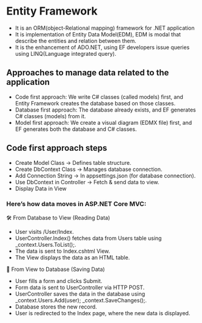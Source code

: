 ﻿# Entity Framework
- It is an ORM(object-Relational mapping) framework for .NET application
- It is implementation of Entity Data Model(EDM), EDM is modal that describe the entities and relation between them.
- It is the enhancement of ADO.NET, using EF developers issue queries using LINQ(Language integrated query).


## Approaches to manage data related to the application
- Code first approach: We write C# classes (called models) first, and Entity Framework creates the database based on those classes.
- Database first approach: The database already exists, and EF generates C# classes (models) from it.
- Model first approach: We create a visual diagram (EDMX file) first, and EF generates both the database and C# classes.


## Code first approach steps

- Create Model Class → Defines table structure.
-  Create DbContext Class → Manages database connection.
- Add Connection String → In appsettings.json (for database connection).
- Use DbContext in Controller → Fetch & send data to view.
- Display Data in View


### Here’s how data moves in ASP.NET Core MVC:

🛠 From Database to View (Reading Data)
- User visits /User/Index.
- UserController.Index() fetches data from Users table using _context.Users.ToList();.
- The data is sent to Index.cshtml View.
- The View displays the data as an HTML table.

📝 From View to Database (Saving Data)
- User fills a form and clicks Submit.
- Form data is sent to UserController via HTTP POST.
- UserController saves the data in the database using _context.Users.Add(user); _context.SaveChanges();.
- Database stores the new record.
- User is redirected to the Index page, where the new data is displayed.